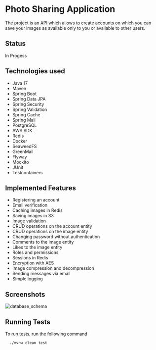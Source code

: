 # Photo Sharing Application
The project is an API which allows to create accounts on which you can save your images as available only to you or available to other users. 


## Status
In Progess


## Technologies used

- Java 17
- Maven
- Spring Boot
- Spring Data JPA
- Spring Security
- Spring Validation
- Spring Cache
- Spring Mail
- PostgreSQL
- AWS SDK
- Redis
- Docker
- SeaweedFS
- GreenMail
- Flyway
- Mockito
- JUnit
- Testcontainers


## Implemented Features

- Registering an account
- Email verification
- Caching images in Redis
- Saving images in S3
- Image validation
- CRUD operations on the account entity
- CRUD operations on the image entity
- Changing password without authentication
- Comments to the image entity
- Likes to the image entity
- Roles and permissions
- Sessions in Redis
- Encryption with AES 
- Image compression and decompression
- Sending messages via email
- Simple logging


## Screenshots

![database_schema](https://github.com/danielbukowski/photo-sharing-application/assets/82054911/f794995a-f215-48c0-91ec-ce50617eb2cf)


## Running Tests

To run tests, run the following command

```bash
  ./mvnw clean test
```
